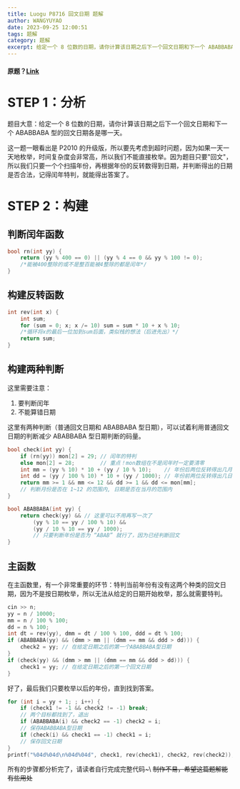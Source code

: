 ```yaml
---
title: Luogu P8716 回文日期 题解
author: WANGYUYAO
date: 2023-09-25 12:00:51
tags: 题解
category: 题解
excerpt: 给定一个 8 位数的日期，请你计算该日期之后下一个回文日期和下一个 ABABBABA 型的回文日期各是哪一天。
---
```


#### 原题？[Link](https://www.luogu.com.cn/problem/P8716)

# STEP 1：分析

题目大意：给定一个 8 位数的日期，请你计算该日期之后下一个回文日期和下一个 ABABBABA 型的回文日期各是哪一天。

这一题一眼看出是 P2010 的升级版，所以要先考虑到超时问题，因为如果一天一天地枚举，时间复杂度会非常高，所以我们不能直接枚举。因为题目只要"回文"，所以我们只要一个个扫描年份，再根据年份的反转数得到日期，并判断得出的日期是否合法，记得闰年特判，就能得出答案了。

# STEP 2：构建
## 判断闰年函数
``` cpp
bool rn(int yy) {
	return (yy % 400 == 0) || (yy % 4 == 0 && yy % 100 != 0);
	/*能被400整除的或不是整百能被4整除的都是闰年*/
}
```

## 构建反转函数
``` cpp
int rev(int x) {
	int sum;
	for (sum = 0; x; x /= 10) sum = sum * 10 + x % 10;
	/*循环将x的最后一位加到sum后面，类似栈的想法（后进先出）*/
	return sum;
}
```
## 构建两种判断
这里需要注意：
1. 要判断闰年
2. 不能算错日期

这里有两种判断（普通回文日期和 ABABBABA 型日期），可以试着利用普通回文日期的判断减少 ABABBABA 型日期判断的码量。
``` cpp
bool check(int yy) {
	if (rn(yy)) mon[2] = 29; // 闰年的特判
	else mon[2] = 28;        // 重点！mon数组在不是闰年时一定要清零
	int mm = (yy % 10) * 10 + (yy / 10 % 10);    // 年份后两位反转得出几月
	int dd = (yy / 100 % 10) * 10 + (yy / 1000); // 年份前两位反转得出几日
	return mm >= 1 && mm <= 12 && dd >= 1 && dd <= mon[mm]; 
	// 判断月份是否在 1~12 的范围内, 日期是否在当月的范围内
}
```
``` cpp
bool ABABBABA(int yy) {
	return check(yy) && // 这里可以不用再写一次了
		(yy % 10 == yy / 100 % 10) && 
		(yy / 10 % 10 == yy / 1000); 
		// 只要判断年份是否为 “ABAB” 就行了，因为已经判断回文
}
```
## 主函数
在主函数里，有一个非常重要的环节：特判当前年份有没有这两个种类的回文日期，因为不是按日期枚举，所以无法从给定的日期开始枚举，那么就需要特判。
``` cpp
cin >> n;
yy = n / 10000;
mm = n / 100 % 100;
dd = n % 100;
int dt = rev(yy), dmm = dt / 100 % 100, ddd = dt % 100;
if (ABABBABA(yy) && (dmm > mm || (dmm == mm && ddd > dd))) {
	check2 = yy; // 在给定日期之后的第一个ABABBABA型日期
}
if (check(yy) && (dmm > mm || (dmm == mm && ddd > dd))) {
	check1 = yy; // 在给定日期之后的第一个回文日期
}
```
好了，最后我们只要枚举以后的年份，直到找到答案。
``` cpp
for (int i = yy + 1; ; i++) {
	if (check1 != -1 && check2 != -1) break;
    // 两个目标都找到了，退出
	if (ABABBABA(i) && check2 == -1) check2 = i;
    // 保存ABABBABA型日期
	if (check(i) && check1 == -1) check1 = i;
    // 保存回文日期
}
printf("%04d%04d\n%04d%04d", check1, rev(check1), check2, rev(check2));
```
所有的步骤都分析完了，请读者自行完成完整代码~\ ~~制作不易，希望这篇题解能有些用处~~
